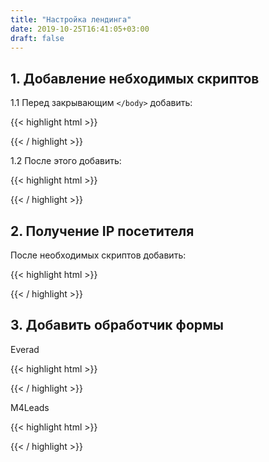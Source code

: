 ```yaml
---
title: "Настройка лендинга"
date: 2019-10-25T16:41:05+03:00
draft: false
---
```

## 1. Добавление небходимых скриптов
1.1 Перед закрывающим `</body>` добавить:

{{< highlight html >}}
<!-- НЕОБХОДИМЫЕ СКРИПТЫ -->
<script src="https://cdnjs.cloudflare.com/ajax/libs/jquery/3.4.1/jquery.min.js" integrity="sha256-CSXorXvZcTkaix6Yvo6HppcZGetbYMGWSFlBw8HfCJo=" crossorigin="anonymous"></script>
<script src="https://cdnjs.cloudflare.com/ajax/libs/js-url/2.5.3/url.min.js"></script>
<script src="https://cdnjs.cloudflare.com/ajax/libs/js-cookie/2.2.1/js.cookie.min.js"></script>
{{< / highlight >}}

1.2 После этого добавить:

{{< highlight html >}}
<!-- ЗАПИСЬ ПИКСЕЛЯ В COOKIES -->
<script>
	$(function() {
		if (url('?pixel')) Cookies.set('pixel', url('?pixel'), {expires: 30});
	});
</script>
{{< / highlight >}}

## 2. Получение IP посетителя

После необходимых скриптов добавить:

{{< highlight html >}}
<!-- ПОЛУЧЕНИЕ IP ПОСЕТИТЕЛЯ -->
<script>
    $.getJSON("http://gd.geobytes.com/GetCityDetails?callback=?",function(t){window.ip=t.geobytesremoteip});
</script>
{{< / highlight >}}

## 3. Добавить обработчик формы

Everad

{{< highlight html >}}
<!-- ИНТЕГРАЦИЯ С ПП -->
<script>
    $(function() {
    $('body').on('submit', 'form', function(e) {
        e.preventDefault();

        form = this;
        button = $(this).find('button[type="submit"]');
        buttonText = $(button).text();

        $(button).text('Обработка...');

        data = {
            fullName: $(this).find('input[name="name"]').val(),
            campaign_id: 906780,
            ip: window.ip,
            phone: $(this).find('input[name="phone"]').val(),
            country_code: 'RU',
            click_id: Cookies.get('click_id')
        };

        if (!data.fullName) {
            alert('Заполните ФИО!');
            return;
        }

        if (!data.phone) {
            alert('Введите телефон!');
            return;
        }

        console.log(data);

        $.ajax('https://beta.dolphin.ru.com/everad.php', {
            method: 'post',
            data: data,
            success: function(r) {
                $(button).text(buttonText);
                location.href = '../thanks.html';
            }
        });
    });
});
</script>
{{< / highlight >}}

M4Leads

{{< highlight html >}}
<!-- ИНТЕГРАЦИЯ С ПП -->
<script>
	$(function() {
    $('body').on('submit', 'form', function(e) {
        e.preventDefault();

        form = this;
        button = $(this).find('button[type="submit"]');
        buttonText = $(button).text();

        $(button).text('Обработка...');

        data = {
            fullName: $(this).find('input[name="name"]').val(),
            offerId: 322,
            phone: $(this).find('input[name="phone"]').val(),
            partnerId: 293895,
            'access-token': '71c437d5bf75a76ff5d89c24b567f047',
            country: 'KZ',
            price: 0,
            sub_id: ['dolphin', Cookies.get('click_id')]
        };

        if (!data.fullName) {
            alert('Заполните ФИО!');
            return;
        }

        if (!data.phone) {
            alert('Введите телефон!');
            return;
        }

        console.log(data);

        $.ajax('https://api.m4leads.com/order/add', {
            method: 'get',
            data: data,
            success: function(r) {
                $(button).text(buttonText);
                location.href = '../thanks.html';
            }
        })
    });
});
</script>
{{< / highlight >}}